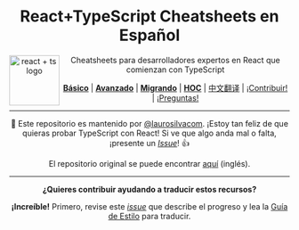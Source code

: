 <div align="center">

<h1>React+TypeScript Cheatsheets en Español</h1>

<a href="https://github.com/typescript-cheatsheets/react-typescript-cheatsheet/issues/81">
  <img
    height="90"
    width="90"
    alt="react + ts logo"
    src="https://user-images.githubusercontent.com/6764957/53868378-2b51fc80-3fb3-11e9-9cee-0277efe8a927.png"
    align="left"
  />
</a>

<p>Cheatsheets para desarrolladores expertos en React que comienzan con TypeScript</p>

[**Básico**](https://github.com/typescript-cheatsheets/react-typescript-cheatsheet#basic-cheatsheet-table-of-contents) |
[**Avanzado**](https://github.com/typescript-cheatsheets/react-typescript-cheatsheet/blob/master/ADVANCED.md) |
[**Migrando**](https://github.com/typescript-cheatsheets/react-typescript-cheatsheet/blob/master/MIGRATING.md) |
[**HOC**](https://github.com/typescript-cheatsheets/react-typescript-cheatsheet/blob/master/HOC.md) |
[中文翻译](https://github.com/fi3ework/blog/tree/master/react-typescript-cheatsheet-cn) |
[¡Contribuir!](https://github.com/typescript-cheatsheets/react-typescript-cheatsheet/blob/master/CONTRIBUTING.md) |
[¡Preguntas!](https://github.com/typescript-cheatsheets/react-typescript-cheatsheet-es/issues/new)

---

:wave: Este repositorio es mantenido por [@laurosilvacom](https://twitter.com/laurosilvacom). ¡Estoy tan feliz de que quieras probar TypeScript con React! Si ve que algo anda mal o falta, ¡presente un [_Issue_](https://github.com/typescript-cheatsheets/react-typescript-cheatsheet-es/issues/new)! :+1:

El repositorio original se puede encontrar [aquí](https://github.com/typescript-cheatsheets/react-typescript-cheatsheet) (inglés).

---

**¿Quieres contribuir ayudando a traducir estos recursos?**

**¡Increíble!** Primero, revise este _[issue](https://github.com/typescript-cheatsheets/react-typescript-cheatsheet-es/issues/2)_ que describe el progreso y lea la [Guía de Estilo](https://github.com/typescript-cheatsheets/react-typescript-cheatsheet-es/blob/master/GUIA.md) para traducir.
